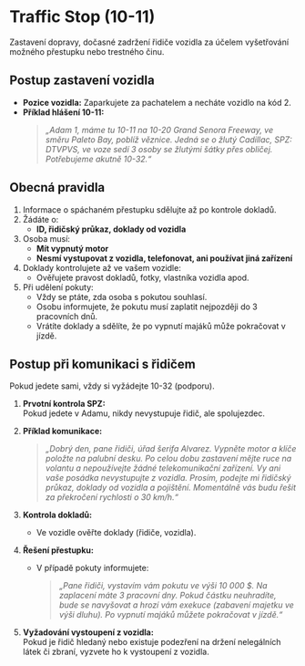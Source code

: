 ﻿# **Traffic Stop (10-11)**  

Zastavení dopravy, dočasné zadržení řidiče vozidla za účelem vyšetřování možného přestupku nebo trestného činu.

## **Postup zastavení vozidla**  

- **Pozice vozidla:** Zaparkujete za pachatelem a necháte vozidlo na kód 2.  
- **Příklad hlášení 10-11:**  
   > *„Adam 1, máme tu 10-11 na 10-20 Grand Senora Freeway, ve směru Paleto Bay, poblíž věznice. Jedná se o žlutý Cadillac, SPZ: DTVPVS, ve voze sedí 3 osoby se žlutými šátky přes obličej. Potřebujeme akutně 10-32.“*

## **Obecná pravidla**  

1. Informace o spáchaném přestupku sdělujte až po kontrole dokladů.  
2. Žádáte o:  
   - **ID, řidičský průkaz, doklady od vozidla**  
3. Osoba musí:  
   - **Mít vypnutý motor**  
   - **Nesmí vystupovat z vozidla, telefonovat, ani používat jiná zařízení**  
4. Doklady kontrolujete až ve vašem vozidle:  
   - Ověřujete pravost dokladů, fotky, vlastníka vozidla apod.  
5. Při udělení pokuty:  
   - Vždy se ptáte, zda osoba s pokutou souhlasí.  
   - Osobu informujete, že pokutu musí zaplatit nejpozději do 3 pracovních dnů.  
   - Vrátíte doklady a sdělíte, že po vypnutí majáků může pokračovat v jízdě.  

## **Postup při komunikaci s řidičem**  

Pokud jedete sami, vždy si vyžádejte 10-32 (podporu).  

1. **Prvotní kontrola SPZ:**  
   Pokud jedete v Adamu, nikdy nevystupuje řidič, ale spolujezdec.  

2. **Příklad komunikace:**  
   > *„Dobrý den, pane řidiči, úřad šerifa Alvarez. Vypněte motor a klíče položte na palubní desku. Po celou dobu zastavení mějte ruce na volantu a nepoužívejte žádné telekomunikační zařízení. Vy ani vaše posádka nevystupujte z vozidla. Prosím, podejte mi řidičský průkaz, doklady od vozidla a pojištění. Momentálně vás budu řešit za překročení rychlosti o 30 km/h.“*

3. **Kontrola dokladů:**  
   - Ve vozidle ověřte doklady (řidiče, vozidla).  

4. **Řešení přestupku:**  
   - V případě pokuty informujete:  
     > *„Pane řidiči, vystavím vám pokutu ve výši 10 000 $. Na zaplacení máte 3 pracovní dny. Pokud částku neuhradíte, bude se navyšovat a hrozí vám exekuce (zabavení majetku ve výši dluhu). Po vypnutí majáků můžete pokračovat v jízdě.“*  

5. **Vyžadování vystoupení z vozidla:**  
   Pokud je řidič hledaný nebo existuje podezření na držení nelegálních látek či zbraní, vyzvete ho k vystoupení z vozidla.  
